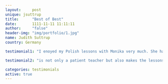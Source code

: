 ```yaml
---
layout:     post
unique: jsuttrup
title:      "Best of Best"
date:       1111-11-11 11:11:11
author:     "false"
header-img: "img/portfolio/1.jpg"
name: Judith Suttrup
country: Germany

testimonial1: "I enoyed my Polish lessons with Monika very much. She has a great teaching approach. Monika can explain the most difficult topis in a comprehensive way and make them easy to remember. She quickly gets you over the reservation to actually speak Polish and within a few months time I went from understanding a few words to following conversations and participating in them. Monika"

testimonial2: "is not only a patient teacher but also makes the lessons fun. I absolutely recommend working with her."

categories: testimonials
active: true
---
```












